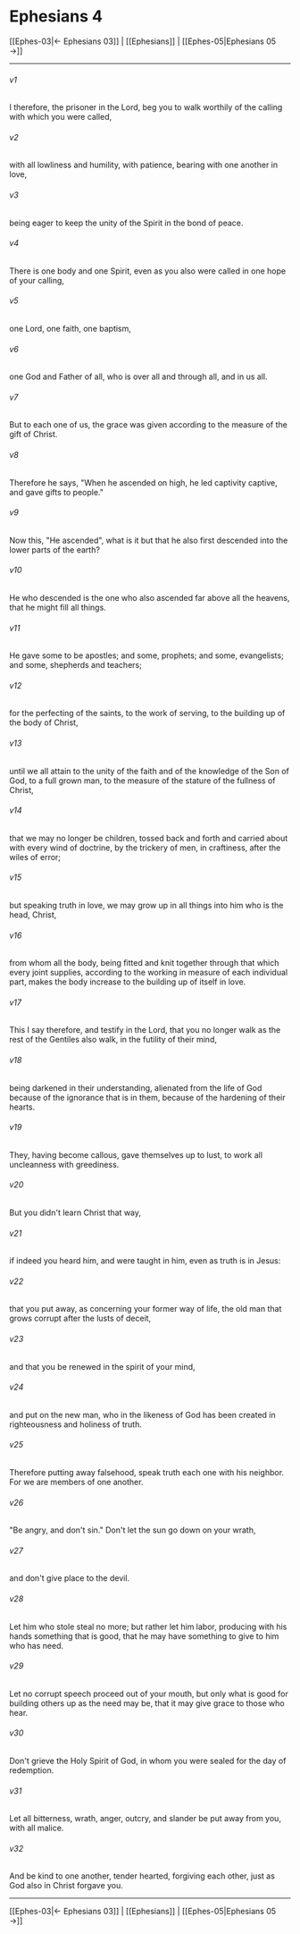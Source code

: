 # Ephesians 4

[[Ephes-03|← Ephesians 03]] | [[Ephesians]] | [[Ephes-05|Ephesians 05 →]]
***



###### v1 
I therefore, the prisoner in the Lord, beg you to walk worthily of the calling with which you were called, 

###### v2 
with all lowliness and humility, with patience, bearing with one another in love, 

###### v3 
being eager to keep the unity of the Spirit in the bond of peace. 

###### v4 
There is one body and one Spirit, even as you also were called in one hope of your calling, 

###### v5 
one Lord, one faith, one baptism, 

###### v6 
one God and Father of all, who is over all and through all, and in us all. 

###### v7 
But to each one of us, the grace was given according to the measure of the gift of Christ. 

###### v8 
Therefore he says, "When he ascended on high, he led captivity captive, and gave gifts to people." 

###### v9 
Now this, "He ascended", what is it but that he also first descended into the lower parts of the earth? 

###### v10 
He who descended is the one who also ascended far above all the heavens, that he might fill all things. 

###### v11 
He gave some to be apostles; and some, prophets; and some, evangelists; and some, shepherds and teachers; 

###### v12 
for the perfecting of the saints, to the work of serving, to the building up of the body of Christ, 

###### v13 
until we all attain to the unity of the faith and of the knowledge of the Son of God, to a full grown man, to the measure of the stature of the fullness of Christ, 

###### v14 
that we may no longer be children, tossed back and forth and carried about with every wind of doctrine, by the trickery of men, in craftiness, after the wiles of error; 

###### v15 
but speaking truth in love, we may grow up in all things into him who is the head, Christ, 

###### v16 
from whom all the body, being fitted and knit together through that which every joint supplies, according to the working in measure of each individual part, makes the body increase to the building up of itself in love. 

###### v17 
This I say therefore, and testify in the Lord, that you no longer walk as the rest of the Gentiles also walk, in the futility of their mind, 

###### v18 
being darkened in their understanding, alienated from the life of God because of the ignorance that is in them, because of the hardening of their hearts. 

###### v19 
They, having become callous, gave themselves up to lust, to work all uncleanness with greediness. 

###### v20 
But you didn't learn Christ that way, 

###### v21 
if indeed you heard him, and were taught in him, even as truth is in Jesus: 

###### v22 
that you put away, as concerning your former way of life, the old man that grows corrupt after the lusts of deceit, 

###### v23 
and that you be renewed in the spirit of your mind, 

###### v24 
and put on the new man, who in the likeness of God has been created in righteousness and holiness of truth. 

###### v25 
Therefore putting away falsehood, speak truth each one with his neighbor. For we are members of one another. 

###### v26 
"Be angry, and don't sin." Don't let the sun go down on your wrath, 

###### v27 
and don't give place to the devil. 

###### v28 
Let him who stole steal no more; but rather let him labor, producing with his hands something that is good, that he may have something to give to him who has need. 

###### v29 
Let no corrupt speech proceed out of your mouth, but only what is good for building others up as the need may be, that it may give grace to those who hear. 

###### v30 
Don't grieve the Holy Spirit of God, in whom you were sealed for the day of redemption. 

###### v31 
Let all bitterness, wrath, anger, outcry, and slander be put away from you, with all malice. 

###### v32 
And be kind to one another, tender hearted, forgiving each other, just as God also in Christ forgave you.

***
[[Ephes-03|← Ephesians 03]] | [[Ephesians]] | [[Ephes-05|Ephesians 05 →]]
